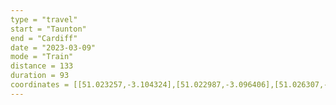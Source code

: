 ```yaml
---
type = "travel"
start = "Taunton"
end = "Cardiff"
date = "2023-03-09"
mode = "Train"
distance = 133
duration = 93
coordinates = [[51.023257,-3.104324],[51.022987,-3.096406],[51.026307,-3.078038],[51.026105,-3.066623],[51.023257,-3.044929],[51.025416,-3.029479],[51.029333,-3.016292],[51.047437,-2.992572],[51.066420,-2.974901],[51.085194,-2.968540],[51.093491,-2.967861],[51.099641,-2.970771],[51.105611,-2.975144],[51.115915,-2.986392],[51.123213,-2.989588],[51.130353,-2.990341],[51.214948,-2.972831],[51.231042,-2.970774],[51.306901,-2.969913],[51.317306,-2.967618],[51.325355,-2.962360],[51.335282,-2.954023],[51.344767,-2.939529],[51.379602,-2.856101],[51.414311,-2.767215],[51.419549,-2.748813],[51.423773,-2.731407],[51.424757,-2.711743],[51.424152,-2.679290],[51.427149,-2.651481],[51.427557,-2.633208],[51.428408,-2.625379],[51.429611,-2.618694],[51.433464,-2.608051],[51.440166,-2.59492],[51.445452,-2.580133],[51.446502,-2.579708],[51.449042,-2.580360],[51.450710,-2.579496],[51.452752,-2.569907],[51.454416,-2.567054],[51.459106,-2.563898],[51.462395,-2.563352],[51.465798,-2.564687],[51.467916,-2.566447],[51.472301,-2.573184],[51.474683,-2.575672],[51.478274,-2.576643],[51.481600,-2.575854],[51.484435,-2.572759],[51.487269,-2.571424],[51.495961,-2.568754],[51.500438,-2.566887],[51.503028,-2.564645],[51.503235,-2.563989],[51.503399,-2.564303],[51.506429,-2.5618],[51.508209,-2.561249],[51.520772,-2.560718],[51.524171,-2.561606],[51.52806,-2.563676],[51.530145,-2.565529],[51.534847,-2.571466],[51.53904,-2.578833],[51.54524,-2.593273],[51.55233,-2.612625],[51.554602,-2.621173],[51.582483,-2.709503],[51.585603,-2.722206],[51.585228,-2.75393],[51.583763,-2.793241],[51.582391,-2.802529],[51.578245,-2.81761],[51.57778,-2.826838],[51.58348,-2.954845],[51.584335,-2.961616],[51.588035,-2.976992],[51.591726,-2.987664],[51.591926,-2.99132],[51.590811,-2.996514],[51.588551,-3.000697],[51.576685,-3.007785],[51.574837,-3.008161],[51.565704,-3.006534],[51.561518,-3.00674],[51.554762,-3.009088],[51.551365,-3.01261],[51.507552,-3.106994],[51.497622,-3.137081],[51.494411,-3.142138],[51.483513,-3.155194],[51.479469,-3.162853],[51.476341,-3.174454],[51.475533,-3.179697]]
---
```

